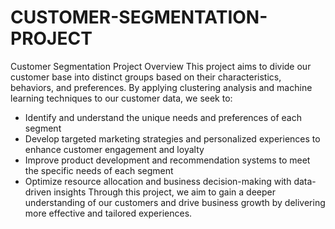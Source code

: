 # CUSTOMER-SEGMENTATION-PROJECT
Customer Segmentation Project Overview
This project aims to divide our customer base into distinct groups based on their characteristics, behaviors, and preferences. By applying clustering analysis and machine learning techniques to our customer data, we seek to:
- Identify and understand the unique needs and preferences of each segment
- Develop targeted marketing strategies and personalized experiences to enhance customer engagement and loyalty
- Improve product development and recommendation systems to meet the specific needs of each segment
- Optimize resource allocation and business decision-making with data-driven insights
Through this project, we aim to gain a deeper understanding of our customers and drive business growth by delivering more effective and tailored experiences.
